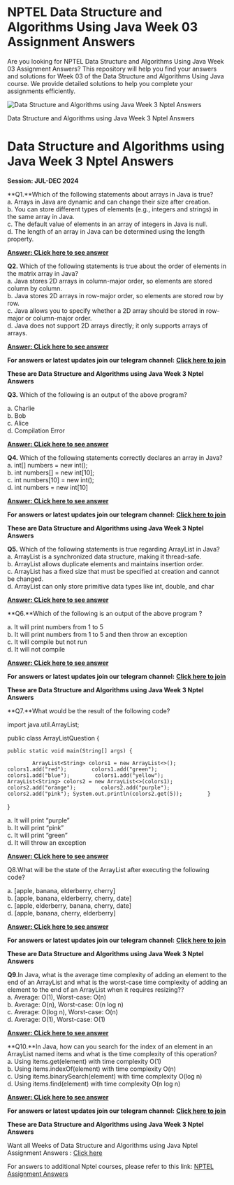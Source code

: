# NPTEL Data Structure and Algorithms Using Java Week 03 Assignment Answers

Are you looking for NPTEL Data Structure and Algorithms Using Java Week 03 Assignment Answers? This repository will help you find your answers and solutions for Week 03 of the Data Structure and Algorithms Using Java course. We provide detailed solutions to help you complete your assignments efficiently.


![Data Structure and Algorithms using Java Week 3 Nptel Answers](https://miro.medium.com/v2/resize:fit:875/1*E_F1VeFy4rKJ2x6nrdjPeA.jpeg)

Data Structure and Algorithms using Java Week 3 Nptel Answers


# Data Structure and Algorithms using Java Week 3 Nptel Answers<a id="6be3"></a>

**Session: JUL-DEC 2024**

**Q1.**Which of the following statements about arrays in Java is true?\
a. Arrays in Java are dynamic and can change their size after creation.\
b. You can store different types of elements (e.g., integers and strings) in the same array in Java.\
c. The default value of elements in an array of integers in Java is null.\
d. The length of an array in Java can be determined using the length property.

[**Answer: CLick here to see answer**](https://progiez.com/data-structure-and-algorithms-using-java-week-3-nptel)

**Q2.** Which of the following statements is true about the order of elements in the matrix array in Java?\
a. Java stores 2D arrays in column-major order, so elements are stored column by column.\
b. Java stores 2D arrays in row-major order, so elements are stored row by row.\
c. Java allows you to specify whether a 2D array should be stored in row-major or column-major order.\
d. Java does not support 2D arrays directly; it only supports arrays of arrays.

[**Answer: CLick here to see answer**](https://progiez.com/data-structure-and-algorithms-using-java-week-3-nptel)

**For answers or latest updates join our telegram channel:** [**Click here to join**](https://telegram.me/nptel_assignments)

**These are Data Structure and Algorithms using Java Week 3 Nptel Answers**

**Q3.** Which of the following is an output of the above program?

a. Charlie\
b. Bob\
c. Alice\
d. Compilation Error

[**Answer: CLick here to see answer**](https://progiez.com/data-structure-and-algorithms-using-java-week-3-nptel)

**Q4.** Which of the following statements correctly declares an array in Java?\
a. int\[] numbers = new int();\
b. int numbers\[] = new int\[10];\
c. int numbers\[10] = new int();\
d. int numbers = new int\[10]

[**Answer: CLick here to see answer**](https://progiez.com/data-structure-and-algorithms-using-java-week-3-nptel)

**For answers or latest updates join our telegram channel:** [**Click here to join**](https://telegram.me/nptel_assignments)

**These are Data Structure and Algorithms using Java Week 3 Nptel Answers**

**Q5.** Which of the following statements is true regarding ArrayList in Java?\
a. ArrayList is a synchronized data structure, making it thread-safe.\
b. ArrayList allows duplicate elements and maintains insertion order.\
c. ArrayList has a fixed size that must be specified at creation and cannot be changed.\
d. ArrayList can only store primitive data types like int, double, and char

[**Answer: CLick here to see answer**](https://progiez.com/data-structure-and-algorithms-using-java-week-3-nptel)

**Q6.**Which of the following is an output of the above program ?

a. It will print numbers from 1 to 5\
b. It will print numbers from 1 to 5 and then throw an exception\
c. It will compile but not run\
d. It will not compile

[**Answer: CLick here to see answer**](https://progiez.com/data-structure-and-algorithms-using-java-week-3-nptel)

**For answers or latest updates join our telegram channel:** [**Click here to join**](https://telegram.me/nptel_assignments)

**These are Data Structure and Algorithms using Java Week 3 Nptel Answers**

**Q7.**What would be the result of the following code?

import java.util.ArrayList;

public class ArrayListQuestion {

    public static void main(String[] args) {

<!---->

            ArrayList<String> colors1 = new ArrayList<>();        colors1.add("red");        colors1.add("green");        colors1.add("blue");        colors1.add("yellow");        ArrayList<String> colors2 = new ArrayList<>(colors1);        colors2.add("orange");        colors2.add("purple");        colors2.add("pink"); System.out.println(colors2.get(5));        }

}

a. It will print “purple”\
b. It will print “pink”\
c. It will print “green”\
d. It will throw an exception

[**Answer: CLick here to see answer**](https://progiez.com/data-structure-and-algorithms-using-java-week-3-nptel)

Q8.What will be the state of the ArrayList after executing the following code?

a. \[apple, banana, elderberry, cherry]\
b. \[apple, banana, elderberry, cherry, date]\
c. \[apple, elderberry, banana, cherry, date]\
d. \[apple, banana, cherry, elderberry]

[**Answer: CLick here to see answer**](https://progiez.com/data-structure-and-algorithms-using-java-week-3-nptel)

**For answers or latest updates join our telegram channel:** [**Click here to join**](https://telegram.me/nptel_assignments)

**These are Data Structure and Algorithms using Java Week 3 Nptel Answers**

**Q9**.In Java, what is the average time complexity of adding an element to the end of an ArrayList and what is the worst-case time complexity of adding an element to the end of an ArrayList when it requires resizing??\
a. Average: O(1), Worst-case: O(n)\
b. Average: O(n), Worst-case: O(n log n)\
c. Average: O(log n), Worst-case: O(n)\
d. Average: O(1), Worst-case: O(1)

[**Answer: CLick here to see answer**](https://progiez.com/data-structure-and-algorithms-using-java-week-3-nptel)

**Q10.**In Java, how can you search for the index of an element in an ArrayList named items and what is the time complexity of this operation?\
a. Using items.get(element) with time complexity O(1)\
b. Using items.indexOf(element) with time complexity O(n)\
c. Using items.binarySearch(element) with time complexity O(log n)\
d. Using items.find(element) with time complexity O(n log n)

[**Answer: CLick here to see answer**](https://progiez.com/data-structure-and-algorithms-using-java-week-3-nptel)

**For answers or latest updates join our telegram channel:** [**Click here to join**](https://telegram.me/nptel_assignments)

**These are Data Structure and Algorithms using Java Week 3 Nptel Answers**

Want all Weeks of Data Structure and Algorithms using Java Nptel Assignment Answers : [Click here](https://progiez.com/nptel-assignment-answers/data-structure-and-algorithms-using-java)

For answers to additional Nptel courses, please refer to this link: [NPTEL Assignment Answers](https://progiez.com/nptel-assignment-answers)
